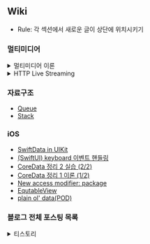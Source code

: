 ## Wiki
- Rule: 각 섹션에서 새로운 글이 상단에 위치시키기

### 멀티미디어
<details>
<summary>멀티미디어 이론</summary>
 
 - [Fundamental Concepts of Video](https://github.com/lgvv/wiki/issues/15)
 - [Intro. To Multimedia Engineering Color Models](https://github.com/lgvv/wiki/issues/3)
 - [Intro. To Multimedia Engineering Image Representation](https://github.com/lgvv/wiki/issues/2)
 - [Intro. To Multimedia Engineering Introduction](https://github.com/lgvv/wiki/issues/1)
</details>

<details>
<summary>HTTP Live Streaming</summary> 
 
 - [Creating a Multivariant Playlist](https://github.com/lgvv/wiki/issues/9)
 - [HTTP Live Streaming Overview](https://github.com/lgvv/wiki/issues/4)
 - [Live Playlist (sliding window) construction](https://github.com/lgvv/wiki/issues/11)
 - [Event playlist construction](https://github.com/lgvv/wiki/issues/12)
 - [Video on Demand playlist construction](https://github.com/lgvv/wiki/issues/10)
 - [Incorporating Ads into a Playlist](https://github.com/lgvv/wiki/issues/13)
 - [Adding alternate media to a playlist](https://github.com/lgvv/wiki/issues/14)
</details>

### 자료구조
 - [Queue](https://github.com/lgvv/wiki/issues/7)
 - [Stack](https://github.com/lgvv/wiki/issues/6)
 
### iOS
 - [SwiftData in UIKit](https://github.com/lgvv/wiki/issues/24)
 - [(SwiftUI) keyboard 이벤트 핸들링](https://github.com/lgvv/wiki/issues/22)
 - [CoreData 정리 2 실습 (2/2)](https://github.com/lgvv/wiki/issues/23)
 - [CoreData 정리 1 이론 (1/2)](https://github.com/lgvv/wiki/issues/21)
 - [New access modifier: package](https://github.com/lgvv/wiki/issues/18)
 - [EqutableView](https://github.com/lgvv/wiki/issues/20)
 - [plain ol' data(POD)](https://github.com/lgvv/wiki/issues/19)
 
### 블로그 전체 포스팅 목록
<details>
<summary>티스토리</summary>

 - [We do not provide support for this pre-release version.](https://rldd.tistory.com/653)
 - [SwiftUI로 Placeholder가 존재하는 TextField 설계 팁 (UIKit호환)](https://rldd.tistory.com/652)
 - [Dependecy Container 만들기](https://rldd.tistory.com/651)
 - [SwiftUI 하위뷰에서 상위뷰로 DelegatePattern을 활용해 이벤트 전달하기](https://rldd.tistory.com/650)
 - [모듈화 리팩토링 과정에서 고민했던 것들](https://rldd.tistory.com/648)
 - [Coordinator 모듈을 통해 UI 모듈간 순환참조 해결하기](https://rldd.tistory.com/647)
 - [SwiftUI 화면 dismiss 상황에서 흰 화면 나타나는 문제](https://rldd.tistory.com/646)
 - [Swift Concurrency를 적용하면서 발생한 동시성 문제](https://rldd.tistory.com/645)
 - [UseCase와 Repository 테스트 목적 정리](https://rldd.tistory.com/644)
 - [지하철 검색 기능에 캐싱 로직 도입하기](https://rldd.tistory.com/643)
 - [UICollectionView Sticky Header](https://rldd.tistory.com/641)
 - [[Tuist] Mise Install](https://rldd.tistory.com/640)
 - [Library vs Framework 정리](https://rldd.tistory.com/639)
 - [Swift @TaskLocal](https://rldd.tistory.com/638)
 - [Swift KeyPath 정리](https://rldd.tistory.com/637)
 - [SwiftUI .swipeActions not working](https://rldd.tistory.com/636)
 - [iOS Translation Framework](https://rldd.tistory.com/634)
 - [swift @_spi (System Programming Interfaces)](https://rldd.tistory.com/633)
 - [CloudKit 정리 코드 예제 #3](https://rldd.tistory.com/631)
 - [Swift withTaskCancellationHandler](https://rldd.tistory.com/630)
 - [Swift AsyncStream, AsyncThrowingStream 정리](https://rldd.tistory.com/629)
 - [UITableView isSelected, isHighlighted 정리](https://rldd.tistory.com/628)
 - [UICollectionView isSelected 정리](https://rldd.tistory.com/627)
 - [Swift nonmuating, mutating](https://rldd.tistory.com/626)
 - [SwiftUI DynamicProperty](https://rldd.tistory.com/625)
 - [iOS TipKit 사용 예제 정리](https://rldd.tistory.com/623)
 - [SwiftUI @FoucsState @FocusedValue @FocusedObject](https://rldd.tistory.com/622)
 - [Swift Entry macro (@Entry)](https://rldd.tistory.com/620)
 - [CloudKit(iCloud) 정리 이론 #2](https://rldd.tistory.com/619)
 - [[UIKit] appearance callbacks (화면 전환시 LifeCycle)](https://rldd.tistory.com/617)
 - [[WWDC24] UI 애니메이션 및 전환 효과 향상하기](https://rldd.tistory.com/616)
 - [[WWDC24] Genmoji로 앱에서 더욱 풍부한 표현 선보이기](https://rldd.tistory.com/615)
 - [[WWDC24] SwiftUI 컨테이너 쉽게 이해하기](https://rldd.tistory.com/614)
 - [[WWDC23] Accessibility & Inclusion](https://rldd.tistory.com/613)
 - [[WWDC24] Swift의 성능 살펴보기](https://rldd.tistory.com/612)
 - [[WWDC24] AVFoundation의 미디어 성능 지표 살펴보기](https://rldd.tistory.com/611)
 - [[UIKit] reloadSections에서 애니메이션 없애는 방법](https://rldd.tistory.com/610)
 - [[Swift] JSON 형태로 바꾸는 방법](https://rldd.tistory.com/609)
 - [[Xcode 16 Beta] Could not download and install iOS 18.0 Simulator runtime with Xcode 16.0 beta](https://rldd.tistory.com/608)
 - [CloudKit(iCloud) 정리 환경세팅 #1](https://rldd.tistory.com/607)
 - [[iOS] infinite carousel DiffableDataSource + CompositionalLayout](https://rldd.tistory.com/603)
 - [[Swift] New access modifier: package](https://rldd.tistory.com/602)
 - [[Natural Language] 텍스트 간 유사점 찾기](https://rldd.tistory.com/600)
 - [[Natural Language] Overview](https://rldd.tistory.com/599)
 - [[SwiftUI] NavigationLink 화살표 없애기](https://rldd.tistory.com/597)
 - [[SwiftUI] keyboard 이벤트 핸들링](https://rldd.tistory.com/596)
 - [[IT 동아리 Nexters] 24기 프로젝트 회고](https://rldd.tistory.com/594)
 - [[iOS] Memory Debug Graph 분석해 프로젝트 구조 개선](https://rldd.tistory.com/593)
 - [[iOS] 학과 검색 알고리즘 개선 (초성검색)](https://rldd.tistory.com/592)
 - [[iOS] SwiftData in UIKit](https://rldd.tistory.com/588)
 - [[iOS] CoreData 정리 2 실습 (2/2)](https://rldd.tistory.com/587)
 - [[iOS] CoreData 정리 이론 (1/2)](https://rldd.tistory.com/586)
 - [[TCA] HigherOrderReducers #2 (ReusableFavoriting)](https://rldd.tistory.com/585)
 - [[TCA] HigherOrderReducers #1 (Recursion)](https://rldd.tistory.com/584)
 - [[TCA] Navigation (화면전환 총 정리)](https://rldd.tistory.com/583)
 - [[TCA] Effect #6 (WebSocket)](https://rldd.tistory.com/582)
 - [[iOS] Spotlight (SearchAPI)](https://rldd.tistory.com/581)
 - [[TCA] Effect #5 (Timers)](https://rldd.tistory.com/580)
 - [[TCA] Effect #4 (Refreshable)](https://rldd.tistory.com/579)
 - [[TCA] Effect #3 (LongLiving)](https://rldd.tistory.com/578)
 - [[TCA] Effect #2 (Cancellation)](https://rldd.tistory.com/577)
 - [[TCA] Effect #1 (Basics)](https://rldd.tistory.com/576)
 - [[TCA] SharedState](https://rldd.tistory.com/574)
 - [[TCA] OptionalState (IfLetCase)](https://rldd.tistory.com/573)
 - [[TCA] FocusState](https://rldd.tistory.com/572)
 - [[TCA] Binding](https://rldd.tistory.com/571)
 - [[TCA] Tutorial #5 (Multiple presentation destinations)](https://rldd.tistory.com/568)
 - [[ARKit] #7 frameSemantics](https://rldd.tistory.com/562)
 - [[ARKit] #6 ARKit in iOS](https://rldd.tistory.com/561)
 - [[SceneKit] #5 SCNSceneRendererDelegate](https://rldd.tistory.com/560)
 - [[SceneKit] #4 SCNAction](https://rldd.tistory.com/558)
 - [[SceneKit] #3 Animating SceneKit Content](https://rldd.tistory.com/557)
 - [[SceneKit] #2 Geometry 다뤄보기](https://rldd.tistory.com/556)
 - [[ARKit] #1 ARKit 시작하기](https://rldd.tistory.com/555)
 - [[Node.js] 몽고디비](https://rldd.tistory.com/554)
 - [[SwiftUI] EqutableView (feat. POD)](https://rldd.tistory.com/553)
 - [[Swift] plain ol' data(POD)](https://rldd.tistory.com/552)
 - [[iOS] NavigationSplitView](https://rldd.tistory.com/551)
 - [[Node.js] #7 MySQL](https://rldd.tistory.com/550)
 - [[Node.js] #6 익스프레스 웹 서버 만들기](https://rldd.tistory.com/549)
 - [[Node.js] #5 패키지 매니저](https://rldd.tistory.com/548)
 - [[Node.js] #4 http 모듈로 서버 만들기](https://rldd.tistory.com/547)
 - [[Node.js] #3 노드 기능 알아보기](https://rldd.tistory.com/546)
 - [[Node.js] #2 알아둬야 할 자바스크립트](https://rldd.tistory.com/545)
 - [[Node.js] #1 핵심개념 이해하기](https://rldd.tistory.com/544)
 - [[UIKit] UILabel Inset](https://rldd.tistory.com/543)
 - [[Kuring] 1.4.0 release 개발일지](https://rldd.tistory.com/542)
 - [[WWDC23] Meet MapKit for SwiftUI](https://rldd.tistory.com/541)
 - [[XCode 15.0 beta] Preview Macro Bug](https://rldd.tistory.com/539)
 - [[Xcode] 13.3에서 빌드속도 개선](https://rldd.tistory.com/532)
 - [[XCode] Instruments - Network](https://rldd.tistory.com/531)
 - [[Swift] 커링(Currying)](https://rldd.tistory.com/524)
 - [[iOS] Debug Scheme 분리하기](https://rldd.tistory.com/522)
 - [[TCA] 공부기록 #1 (ReducerProtocol)](https://rldd.tistory.com/519)
 - [[XCTest] Test Double (Swift)](https://rldd.tistory.com/516)
 - [[iOS] UIImage.Orientation](https://rldd.tistory.com/514)
 - [[BlackCat] FilterView 개발일지 (CI - Github Action)](https://rldd.tistory.com/508)
 - [[BlackCat] BusinessProfileViewController 개발일지](https://rldd.tistory.com/507)
 - [such module 'RxCocoaRuntime'](https://rldd.tistory.com/506)
 - [Swift HTML 코드 로드하기](https://rldd.tistory.com/503)
 - [ReactorKit + RxDataSources #2(RxTableViewSectionedAnimatedDataSource)](https://rldd.tistory.com/502)
 - [ReactorKit + RxDataSources #1(SectionModelType)](https://rldd.tistory.com/501)
 - [[ReactorKit] ReactorKit 공부하기 #7 View (programming)](https://rldd.tistory.com/500)
 - [[Moya] Unable to parse empty data 대응하기](https://rldd.tistory.com/499)
 - [Clean Architecture Swift #2](https://rldd.tistory.com/498)
 - [Clean Architecture Swift #1](https://rldd.tistory.com/497)
 - [[ReactorKit] ReactorKit 공부하기 #6 transform](https://rldd.tistory.com/495)
 - [[iOS] UICollectionView CompositionalLayout](https://rldd.tistory.com/494)
 - [[iOS] DiffableDataSource n-Section n-Item (섹션마다 다른 셀)](https://rldd.tistory.com/493)
 - [[Vapor] Vapor + heroku](https://rldd.tistory.com/492)
 - [[ReactorKit] ReactorKit 공부하기 #5 RxTodo 따라잡기 (3)](https://rldd.tistory.com/491)
 - [[ReactorKit] ReactorKit 공부하기 #4 RxTodo 따라잡기 (2)](https://rldd.tistory.com/490)
 - [[ReactorKit] ReactorKit 공부하기 #3 RxTodo 따라잡기 (1)](https://rldd.tistory.com/489)
 - [[Realm] 내가 보려고 기록하는 더 단단한 Realm 구조로](https://rldd.tistory.com/488)
 - [[Realm] Realm migration (Swift)](https://rldd.tistory.com/487)
 - [[Realm] The document “default.realm” could not be opened.](https://rldd.tistory.com/486)
 - [[Realm] Realm CRUD more modern and swifty](https://rldd.tistory.com/485)
 - [[iOS] UICollectionView에 대해서 알아보기 7편 (UICollectionViewDiffableDataSource)](https://rldd.tistory.com/484)
 - [[iOS] UICollectionView에 대해서 알아보기 6편 (Realm, async, await, Delegate)](https://rldd.tistory.com/483)
 - [[iOS] 내가 보려고 기록하는 Realm 구조 설계하기 및 @escaping](https://rldd.tistory.com/482)
 - [[iOS]  FlexLayout을 Cell에서 사용할 때 주의할 점 (feat. 🙇🏻‍♂️)](https://rldd.tistory.com/481)
 - [[iOS] Swift random String 생성](https://rldd.tistory.com/480)
 - [[iOS] UICollectionView에 대해서 알아보기 5편 (북마크 구현 및 모델 관리)](https://rldd.tistory.com/479)
 - [[iOS] UICollectionView에 대해서 알아보기 4편 (Rx + FlexLayout + PinLayout)](https://rldd.tistory.com/478)
 - [[iOS] FlexLayout 'YGEnums.h' file not found Error](https://rldd.tistory.com/477)
 - [[iOS] SwiftUI SceneDelegate, AppDelegate 변경](https://rldd.tistory.com/476)
 - [[iOS] 내가 만든 SPM에서 No Such Module..](https://rldd.tistory.com/475)
 - [[iOS] SPM 프로젝트 이름 변경시 오류](https://rldd.tistory.com/474)
 - [[iOS] UICollectionView에 대해서 알아보기 3편 (동적 Cell)](https://rldd.tistory.com/473)
 - [[iOS] 시뮬레이터에서 Remote Notification (푸시알림)](https://rldd.tistory.com/472)
 - [[iOS] UICollectionView에 대해서 알아보기 2편](https://rldd.tistory.com/471)
 - [[iOS] UICollectionView에 대해서 알아보기 1편](https://rldd.tistory.com/470)
 - [[iOS] rootViewController 교체하기](https://rldd.tistory.com/469)
 - [[git] xcode .gitignore](https://rldd.tistory.com/468)
 - [[iOS] present 이후 pushViewController](https://rldd.tistory.com/467)
 - [[ReactorKit] ReactorKit 공부하기 #2](https://rldd.tistory.com/462)
 - [[ReactorKit] ReactorKit 공부하기 #1](https://rldd.tistory.com/461)
 - [[git] 소스트리 전역 gitignore 해결하기](https://rldd.tistory.com/460)
 - [[XCode] Instruments](https://rldd.tistory.com/459)
 - [[python] scikit-learn](https://rldd.tistory.com/458)
 - [[Swift] Coodinator Pattern](https://rldd.tistory.com/457)
 - [[Swift] Command Pattern](https://rldd.tistory.com/455)
 - [[XCTest] XCTest에 대해서 알아보기 1편](https://rldd.tistory.com/454)
 - [[Swift] Composite Pattern](https://rldd.tistory.com/453)
 - [[Swift] Mediator Pattern](https://rldd.tistory.com/452)
 - [[Combine] Networking(feat. RestAPI)](https://rldd.tistory.com/451)
 - [[git] Git-flow 전략과 프로젝트 예시(feat. Kuring)](https://rldd.tistory.com/450)
 - [[Swift] FlyWeight Pattern](https://rldd.tistory.com/449)
 - [[Swift] Facade Pattern](https://rldd.tistory.com/448)
 - [[Swift] Multicast Delegate Pattern](https://rldd.tistory.com/447)
 - [[Combine] Let's study Combine! (feat. SwiftUI)](https://rldd.tistory.com/445)
 - [[SwiftUI] @StateObject](https://rldd.tistory.com/444)
 - [[SwiftUI] State and Data Flow](https://rldd.tistory.com/443)
 - [[iOS] 화면 스크린샷 및 녹화 감지 (feat. SwiftUI)](https://rldd.tistory.com/442)
 - [[SwiftUI] ViewModifier](https://rldd.tistory.com/441)
 - [[SwiftUI] UIActivityViewController를 SwiftUI로](https://rldd.tistory.com/439)
 - [[SwiftUI] List accessory (feat. disclosure indicator)](https://rldd.tistory.com/438)
 - [[SwiftUI] List Row 선택하기(TableView didSelectRow)](https://rldd.tistory.com/437)
 - [[Swift] State Pattern](https://rldd.tistory.com/436)
 - [[Swift] Prototype Pattern](https://rldd.tistory.com/435)
 - [[SwiftUI] LazyVGrid](https://rldd.tistory.com/434)
 - [[SwiftUI] menu (feat. Picker)](https://rldd.tistory.com/433)
 - [[Swift] BOJ 1516 게임 개발](https://rldd.tistory.com/432)
 - [[Swift] BOJ 1766 문제집](https://rldd.tistory.com/431)
 - [[Swift] BOJ 2252 줄 세우기](https://rldd.tistory.com/430)
 - [[SwiftUI] Picker, segmentedStyle (feat. enum CaseIterable)](https://rldd.tistory.com/428)
 - [[SwiftUI] Toast, popup](https://rldd.tistory.com/427)
 - [[SwiftUI] TextField, SecureField](https://rldd.tistory.com/426)
 - [[SwiftUI] ButtonStyle](https://rldd.tistory.com/425)
 - [[SwiftUI] QRcodeReader](https://rldd.tistory.com/424)
 - [[SwiftUI 3.0] State/ Binding / EnvironmentObject](https://rldd.tistory.com/423)
 - [[SwiftUI] TabView + CustomTabView](https://rldd.tistory.com/422)
 - [[SwiftUI] GeometryReader](https://rldd.tistory.com/421)
 - [[SwiftUI] NavigationView](https://rldd.tistory.com/420)
 - [[SwiftUI] List (tableView in UIKit)](https://rldd.tistory.com/419)
 - [[SwiftUI] Alert](https://rldd.tistory.com/418)
 - [[SwiftUI] VStack, HStack, ZStack](https://rldd.tistory.com/417)
 - [[SwiftUI] How to set Image in SwiftUI](https://rldd.tistory.com/416)
 - [[Swift] BOJ 23034 조별과제 멈춰! (실패: 시간초과)](https://rldd.tistory.com/411)
 - [[Swift] BOJ 4386 별자리 만들기✨](https://rldd.tistory.com/410)
 - [[Swift] BOJ 1197 네트워크 연결 (🎉 400번째 포스팅이다 ㅎㅎ)](https://rldd.tistory.com/409)
 - [[Swift] BOJ 1647 도시 분할 계획](https://rldd.tistory.com/408)
 - [[Swift] BOJ 1197 최소 스패닝 트리](https://rldd.tistory.com/407)
 - [[Swift] 크루스칼 알고리즘과 위상정렬](https://rldd.tistory.com/406)
 - [[Swift] Iterator Pattern](https://rldd.tistory.com/405)
 - [[Swift] Adapter Pattern](https://rldd.tistory.com/404)
 - [[Swift] BOJ 2143 두 배열의 합](https://rldd.tistory.com/403)
 - [[Swift] BOJ 2352 반도체 설계](https://rldd.tistory.com/402)
 - [[Swift] BOJ 2805 나무 자르기](https://rldd.tistory.com/401)
 - [[Swift] BOJ 1920 수 찾기](https://rldd.tistory.com/400)
 - [[Swift] BOJ 7453 합이 0인 네 정수](https://rldd.tistory.com/399)
 - [[Swift] BOJ 12738 가장 긴 증가하는 부분 수열 3](https://rldd.tistory.com/398)
 - [[Swift] BOJ 1300 K번째 수](https://rldd.tistory.com/397)
 - [[Swift] BOJ 1238 파티](https://rldd.tistory.com/396)
 - [[Swift] BOJ 1916 최소비용 구하기](https://rldd.tistory.com/395)
 - [[Swift] Factory Pattern](https://rldd.tistory.com/394)
 - [[iOS] Thread 1: "Attempt to insert non-property list object () for key ~](https://rldd.tistory.com/393)
 - [[iOS] tableViewCell Swipe Action 구현하기](https://rldd.tistory.com/392)
 - [[iOS] UIButton SystemImage 크기 조절](https://rldd.tistory.com/391)
 - [[iOS] UITableView BackgroundView didTapped ✨](https://rldd.tistory.com/390)
 - [[iOS] Swift Calendar 첫 날과 마지막 날 찾기](https://rldd.tistory.com/389)
 - [[iOS] collectionViewCell 사이에 공백없애기](https://rldd.tistory.com/388)
 - [[iOS15] Device width, height in safeAreaLayoutGuide](https://rldd.tistory.com/387)
 - [[iOS] Indicator customizing (feat. Lottie)](https://rldd.tistory.com/386)
 - [[Swift] 프로그래머스 LV2. [1차] 뉴스 클러스터링](https://rldd.tistory.com/385)
 - [[Swift] MVVM Pattern](https://rldd.tistory.com/384)
 - [[Swift] Builder Pattern](https://rldd.tistory.com/383)
 - [[Swift] Observer Pattern](https://rldd.tistory.com/382)
 - [[Swift] 프로그래머스 LV2. 수식 최대화](https://rldd.tistory.com/380)
 - [[Swift] 프로그래머스 LV2. [3차] 파일명 정렬](https://rldd.tistory.com/379)
 - [[Swift] 프로그래머스 LV2. 방문 길이](https://rldd.tistory.com/378)
 - [[Swift] 프로그래머스 LV2. 주차 요금 계산](https://rldd.tistory.com/377)
 - [[Swift] Memento Pattern](https://rldd.tistory.com/376)
 - [[Swift] 프로그래머스 LV2. 쿼드 압축 후 개수 세기](https://rldd.tistory.com/374)
 - [[Swift] BOJ 1753 최단경로](https://rldd.tistory.com/373)
 - [[Swift] Strategy Pattern](https://rldd.tistory.com/371)
 - [[Swift] Delegation Pattern](https://rldd.tistory.com/370)
 - [[Swift] 플로이드 워셜 알고리즘](https://rldd.tistory.com/369)
 - [[Swift] Dijkstra 알고리즘](https://rldd.tistory.com/368)
 - [[Swift] MVC Pattern](https://rldd.tistory.com/366)
 - [[Swift] Class Diagram + 스터디](https://rldd.tistory.com/365)
 - [[Swift] 프로그래머스 LV2. 전력망을 둘로 나누기](https://rldd.tistory.com/364)
 - [[Swift] BOJ 11724 연결 요소의 개수](https://rldd.tistory.com/363)
 - [[Swift] BOJ 1697 숨바꼭질 (2차원 배열보다 1차원 튜플 배열)](https://rldd.tistory.com/362)
 - [[Swift] BOJ 7576 토마토](https://rldd.tistory.com/361)
 - [[Swift] BOJ 2667 단지번호붙이기](https://rldd.tistory.com/360)
 - [[Swift] BOJ 1012 유기농 배추](https://rldd.tistory.com/359)
 - [[Swift] BOJ 2606 바이러스](https://rldd.tistory.com/358)
 - [[Swift] BOJ 2178 미로 탐색](https://rldd.tistory.com/357)
 - [[Swift] BOJ 10844 쉬운 계단 수](https://rldd.tistory.com/355)
 - [[Swift] BOJ 2158 포도주 시식](https://rldd.tistory.com/354)
 - [[Swift] BOJ 1912 연속합](https://rldd.tistory.com/353)
 - [[Swift] BOJ 1932 정수 삼각형](https://rldd.tistory.com/352)
 - [[Swift] BOJ 11053 가장 긴 증가하는 부분 수열](https://rldd.tistory.com/351)
 - [[Swift] BOJ 2579 계단 오르기](https://rldd.tistory.com/350)
 - [[Swift] BOJ 11726 2 x n 타일링](https://rldd.tistory.com/349)
 - [[Swift] BOJ 9095 1,2,3더하기](https://rldd.tistory.com/348)
 - [[Swift] 프로그래머스 LV2. 땅따먹기](https://rldd.tistory.com/347)
 - [[Swift] 프로그래머스 LV2. JadenCase 문자열 만들기](https://rldd.tistory.com/346)
 - [[Swift] 프로그래머스 LV2. 모음사전](https://rldd.tistory.com/345)
 - [[Swift] 프로그래머스 LV2. 튜플](https://rldd.tistory.com/344)
 - [[Swift] 프로그래머스 LV. 2 N개의 최소공배수](https://rldd.tistory.com/343)
 - [[이것이 코딩 테스트다] chapter 5. DFS/BFS](https://rldd.tistory.com/342)
 - [[Swift] 프로그래머스 LV2. 삼각 달팽이](https://rldd.tistory.com/341)
 - [[이것이 코딩 테스트다] chapter 8. DP](https://rldd.tistory.com/340)
 - [[Swift] 프로그래머스 LV2. 가장 큰 수](https://rldd.tistory.com/339)
 - [[Swift] 프로그래머스 LV2. 피로도](https://rldd.tistory.com/338)
 - [[Swift] 프로그래머스 LV2. 소수 찾기](https://rldd.tistory.com/337)
 - [iOSInterviewquestions - iOS](https://rldd.tistory.com/336)
 - [iOSInterviewquestions - ARC](https://rldd.tistory.com/335)
 - [iOSInterviewquestions - Rx](https://rldd.tistory.com/334)
 - [iOSInterviewquestions - Swift](https://rldd.tistory.com/333)
 - [iOSInterviewquestions - Autolayout](https://rldd.tistory.com/332)
 - [[Swift] BOJ 10610번 30](https://rldd.tistory.com/331)
 - [[Swift] BOJ 1931회의실 배정](https://rldd.tistory.com/330)
 - [[Swift] BOJ 2839 설탕 배달](https://rldd.tistory.com/329)
 - [[iOS] Haptic Feedback에 대해서 알아보자🐣](https://rldd.tistory.com/328)
 - [[Swift] 프로그래머스 LV1. 소수 찾기](https://rldd.tistory.com/327)
 - [[Swift] 프로그래머스 LV1. [1차] 다트 게임](https://rldd.tistory.com/326)
 - [[Swift] 10진수를 2진수로 바꾸는 방법](https://rldd.tistory.com/325)
 - [[Swift] 프로그래머스 LV1. [1차] 비밀지도](https://rldd.tistory.com/324)
 - [[Swift] 프로그래머스 LV1. 최소직사각형](https://rldd.tistory.com/323)
 - [[Swift] 프로그래머스 LV1 실패율(시간 초과 해결)](https://rldd.tistory.com/322)
 - [[iOS] RxAction](https://rldd.tistory.com/320)
 - [[iOS] 프로그래머스 FLO 과제 🎧](https://rldd.tistory.com/318)
 - [[iOS] inAppReview(StoreKit)✨](https://rldd.tistory.com/317)
 - [[iOS/Swift] init과 super.init에 대해서 알아보자. 🤔](https://rldd.tistory.com/315)
 - [[iOS] UserDefault Property Wrapper](https://rldd.tistory.com/312)
 - [[iOS] 뱅크샐러드 오픈소스 페이지 따라 만들어보기 📠](https://rldd.tistory.com/311)
 - [part4 (ch1).MyAssets 코드리뷰(feat. SwiftUI)](https://rldd.tistory.com/310)
 - [[SwiftUI] Info.plist가 없을 때🤔](https://rldd.tistory.com/309)
 - [[git] git stash](https://rldd.tistory.com/308)
 - [[XCTest] Stubber에 대해서 알아보자 💉](https://rldd.tistory.com/306)
 - [part5 (ch1). FindCVS UnitTest 코드리뷰 (feat. Stubber)](https://rldd.tistory.com/305)
 - [[XCTest] RxTest 와 RxBlocking에 대해서 알아보자](https://rldd.tistory.com/304)
 - [[XCTest] Quick 과 Nimble에 대해서 알아보자.](https://rldd.tistory.com/303)
 - [part5 (ch1). FindCVS 코드리뷰](https://rldd.tistory.com/302)
 - [[RxSwift] Signal, emit](https://rldd.tistory.com/301)
 - [[iOS] Lottie에 대해서 알아보기](https://rldd.tistory.com/300)
 - [[iOS] Swift 전처리문 #if DEBUG 사용하기](https://rldd.tistory.com/299)
 - [[iOS] UTC to localTime 🗺](https://rldd.tistory.com/298)
 - [[에러] Showing All Messages Undefined symbol: __swift_FORCE_LOAD_$_XCTestSwiftSupport](https://rldd.tistory.com/297)
 - [[iOS] 🗺 KakaoMap API 환경설정](https://rldd.tistory.com/296)
 - [part5 (ch6).KeywordNews XCTest 코드리뷰](https://rldd.tistory.com/295)
 - [[iOS] TTGTagCollectionView에 대해서 알아보자.](https://rldd.tistory.com/294)
 - [part5 (ch6).KeywordNews 코드리뷰](https://rldd.tistory.com/293)
 - [part5 (ch6). 🪛 CI/CD란? (feat. bitrise)](https://rldd.tistory.com/292)
 - [[XCTest] 🧑🏻‍💻 Xcode 기존 프로젝트에 XCTest 작성 파일 추가하기!](https://rldd.tistory.com/291)
 - [[iOS] UIPasteboard 클립보드 복사하기](https://rldd.tistory.com/290)
 - [part5 (ch6). MovieReview XCTest 코드리뷰](https://rldd.tistory.com/287)
 - [part5 (ch6). BDD의 개념에 대해서 알아보기](https://rldd.tistory.com/286)
 - [part5 (ch6) UI Test](https://rldd.tistory.com/285)
 - [[Swift5] extension Protocol (feat. optional func, objc)](https://rldd.tistory.com/284)
 - [part5 (ch6). MovieReview 코드리뷰](https://rldd.tistory.com/283)
 - [[git] 폴더에서 특정 파일 Commit & push](https://rldd.tistory.com/282)
 - [RxSwift Community - Action 🐣](https://rldd.tistory.com/281)
 - [RxSwift ch 18. Table & Collection views](https://rldd.tistory.com/280)
 - [part5. (ch6) SwiftLint 알아보기](https://rldd.tistory.com/279)
 - [[iOS] RxDelegateProxy + WebSocket (Starscream)](https://rldd.tistory.com/278)
 - [[Swift] kakaoMap API URL Scheme 간단 사용법.📍](https://rldd.tistory.com/277)
 - [[iOS] TmapAPI Swift 사용법 정리 🚙](https://rldd.tistory.com/276)
 - [[Swift] extension Reactive](https://rldd.tistory.com/275)
 - [[iOS] RxDelegateProxy 2편 (feat. websocket + objc가 아닌 경우)](https://rldd.tistory.com/274)
 - [[iOS] RxDelegateProxy 1편 (feat. example)](https://rldd.tistory.com/273)
 - [[iOS] starscream 사용법 총정리!](https://rldd.tistory.com/272)
 - [[iOS] RxStarscream 사용법 총정리!](https://rldd.tistory.com/271)
 - [part5. (ch5) BookReview XCTest 코드리뷰](https://rldd.tistory.com/270)
 - [part5. (ch5) BookReview 코드리뷰](https://rldd.tistory.com/269)
 - [part5. (ch5) XCTest](https://rldd.tistory.com/268)
 - [part5. (ch5) forEach를 이용하여 addSubView](https://rldd.tistory.com/267)
 - [part 5. (ch5) MVP 패턴의 기본모습](https://rldd.tistory.com/266)
 - [[iOS] Xcode Storyboard(스토리보드) 없이 코드로 대체하는 방법](https://rldd.tistory.com/265)
 - [[iOS] KakaoMessage 사용법(기본) ✉️](https://rldd.tistory.com/263)
 - [[iOS] RxGesture에 정리 기본](https://rldd.tistory.com/262)
 - [[iOS] Button 90도 회전시키기](https://rldd.tistory.com/261)
 - [[iOS] StackView Button 추가하기](https://rldd.tistory.com/260)
 - [[iOS] SearchBar (+ RxSwift)를 활용한 커스터마이징](https://rldd.tistory.com/259)
 - [[iOS] FCM(Firebase Cloud Message) 정리 기본](https://rldd.tistory.com/258)
 - [[iOS] UILabel 2줄로 표현하기](https://rldd.tistory.com/257)
 - [[iOS] TextView keyboard resignFirstResponder](https://rldd.tistory.com/256)
 - [[iOS] Error Domain = NSURLErrorDomain Code = -1200](https://rldd.tistory.com/255)
 - [[iOS] 코드로 화면전환 하는법😏](https://rldd.tistory.com/254)
 - [[iOS] SkeletonView 사용에서의 유의점⚠️](https://rldd.tistory.com/253)
 - [[iOS] SkeletonView에 대해서 알아보자. ☠️](https://rldd.tistory.com/252)
 - [[git] 원격 저장소에서 내용 변경 후 local 저장소로 pull](https://rldd.tistory.com/251)
 - [[프로그래머스] SQL 고득점 Kit (MySQL)](https://rldd.tistory.com/250)
 - [[프로그래머스] 입국심사 43238 swift](https://rldd.tistory.com/249)
 - [Swift remove element from array by value](https://rldd.tistory.com/248)
 - [[프로그래머스] 힙(Heap) 42627 Swift](https://rldd.tistory.com/246)
 - [[Swift5] 딕셔너리 contains 활용법](https://rldd.tistory.com/245)
 - [Swift 2차원 배열 정렬하기 문법 tip!](https://rldd.tistory.com/244)
 - [[프로그래머스] 다리를 지나는 트럭 42583 swift](https://rldd.tistory.com/243)
 - [[프로그래머스] 42586 기능개발 Swift](https://rldd.tistory.com/242)
 - [[프로그래머스] 행렬의 곱셈 12949 Swift](https://rldd.tistory.com/241)
 - [[프로그래머스] 60057 문자열 압축 Swift](https://rldd.tistory.com/240)
 - [[README.md] Mediku 🏥](https://rldd.tistory.com/239)
 - [[README.md] BobBob 🍚](https://rldd.tistory.com/238)
 - [[README.md] HappyHouse 🧸](https://rldd.tistory.com/237)
 - [[iOS] 앱 이름 변경하기](https://rldd.tistory.com/234)
 - [[README.md] Covid19AlarmApp 🦠](https://rldd.tistory.com/233)
 - [[iOS15] Device의 네트워크 연결여부 확인 📡](https://rldd.tistory.com/232)
 - [[iOS15] 위치 권한 확인하는 함수 📍](https://rldd.tistory.com/231)
 - [[iOS15] Alert을 통해 설정창으로 들어가기 ⚙️](https://rldd.tistory.com/230)
 - [[프로그래머스] Swift 위장 - 42578](https://rldd.tistory.com/228)
 - [[프로그래머스] Swift 숫자 문자열과 영단어 (81301)](https://rldd.tistory.com/226)
 - [Swift Data Structure and Algorithms](https://rldd.tistory.com/223)
 - [[iOS] WKWebView에 잘 정리된 블로그 기록](https://rldd.tistory.com/221)
 - [[iOS] viewDidLoad() vs. loadView() 의 차이](https://rldd.tistory.com/220)
 - [[iOS] WebView javaScript 함수 호출](https://rldd.tistory.com/219)
 - [네이버 지도 API ⚠️ 빌드 에러 해결](https://rldd.tistory.com/216)
 - [[REST API] 카카오 웹 검색 API - Swift](https://rldd.tistory.com/215)
 - [[REST API] Alarmofire error 해결!](https://rldd.tistory.com/214)
 - [[REST API] 🏃‍♀️ 연습시작.](https://rldd.tistory.com/213)
 - [[RxSwfit] 테이블 뷰 안에 버튼이 반응하지 않을 때](https://rldd.tistory.com/212)
 - [[Swift] String에서 마지막 글자 삭제하기](https://rldd.tistory.com/211)
 - [[RxSwift] TextView 🆚 TextField](https://rldd.tistory.com/210)
 - [[RxSwift] button isSelected scan으로 토글처럼 사용하기](https://rldd.tistory.com/209)
 - [[RxSwift] Reentrancy anomaly was detected. Error 대응](https://rldd.tistory.com/208)
 - [[RxSwift] Textfield maxLength](https://rldd.tistory.com/207)
 - [[iOS] Tableview Cell 사이의 간격주기](https://rldd.tistory.com/205)
 - [[iOS] TableView, CollectionView lastIndex 찾기](https://rldd.tistory.com/204)
 - [[iOS] StackView 사이에서 간격을 주는법](https://rldd.tistory.com/203)
 - [[iOS] SnapKit SafeArea 고려하기](https://rldd.tistory.com/202)
 - [[iOS] Custom font 추가하는 방법](https://rldd.tistory.com/201)
 - [iOS Snapkit 나만의 정리 모음](https://rldd.tistory.com/200)
 - [[flutter 2.0] 13~14강 | 날씨앱 만들기 01](https://rldd.tistory.com/199)
 - [[flutter2.0] 12강 | Future-async 심화](https://rldd.tistory.com/197)
 - [iOS Snapkit 10 | CollectionView 코드로 구성하는 법 03](https://rldd.tistory.com/196)
 - [iOS Snapkit 09 | CollectionView 코드로 구성하는 법 02](https://rldd.tistory.com/195)
 - [iOS Snapkit 08 | CollectionView 코드로 구성하는 법 01](https://rldd.tistory.com/194)
 - [iOS RxSwift 07 | RxDataSources (Simple) - 커스텀 셀](https://rldd.tistory.com/193)
 - [iOS RxSwift 06 | RxDataSources 기초](https://rldd.tistory.com/192)
 - [iOS SnapKit 05 | iOS tableView를 코드로 구성하는 법 03](https://rldd.tistory.com/191)
 - [iOS SnapKit 04 | iOS tableView를 코드로 구성하는 법 02](https://rldd.tistory.com/190)
 - [iOS SnapKit 03 | iOS tableView를 코드로 구성하는 법 01](https://rldd.tistory.com/189)
 - [iOS SnapKit 02 | Then 라이브러리](https://rldd.tistory.com/188)
 - [iOS SnapKit 01 | leading &  trailing](https://rldd.tistory.com/187)
 - [iOS SnapKit 공식문서로 공부하기](https://rldd.tistory.com/186)
 - [iOS SnapKit 시작하기](https://rldd.tistory.com/185)
 - [[flutter2.0] 8강 - 2 | APICall & JsonParsing](https://rldd.tistory.com/184)
 - [[flutter2.0] 8강 - 1 | Future, async, await 이해하기](https://rldd.tistory.com/183)
 - [[flutter2.0] 7강 | 로그인 페이지 코드 리팩토링(refactoring)](https://rldd.tistory.com/182)
 - [[flutter2.0] 3~5강 | 로그인과 주사위 앱 만들기](https://rldd.tistory.com/181)
 - [2021 두굿해커톤 후기(feat.우수상)🎊](https://rldd.tistory.com/180)
 - [[flutter2.0] 1강~2강 | Stateful widget](https://rldd.tistory.com/179)
 - [[flutter] 24강 | Collection과 Generic](https://rldd.tistory.com/177)
 - [[flutter] 23강 | Navigator 와 pushName 메소드 이해하기](https://rldd.tistory.com/176)
 - [[flutter] 22강 | Navigator 이해하기](https://rldd.tistory.com/175)
 - [[flutter] 21강 | Column, Row 위젯](https://rldd.tistory.com/174)
 - [[flutter] 20강 | 컨테이너 위젯 (container widget) 되짚어 보기.](https://rldd.tistory.com/173)
 - [[flutter] 19강 | 빌더 위젯 없이 스낵바 만들기 및 토스트 메시지](https://rldd.tistory.com/172)
 - [[flutter] 27강(패치강좌) | 플러터 2.0 버튼](https://rldd.tistory.com/171)
 - [Ch13. 🦕 Intermediate RxCocoa](https://rldd.tistory.com/170)
 - [Ch12. 🦕 Beginning RxCocoa](https://rldd.tistory.com/169)
 - [[flutter] 18(26)강 | 플러터 2.0 SnackBar 와 ScaffoldMessenger](https://rldd.tistory.com/168)
 - [[flutter] 17강 | BuildContext 이해하기](https://rldd.tistory.com/167)
 - [[flutter] 16강 | Drawer 메뉴 만들기 2](https://rldd.tistory.com/166)
 - [[flutter] 15강 | Drawer 메뉴 만들기 1](https://rldd.tistory.com/165)
 - [[flutter] 14강 | Appbar 메뉴 아이콘 추가하기](https://rldd.tistory.com/164)
 - [[flutter] 12강~13강 | Dart 핵심정리 : 클래스와 위젯의 정체](https://rldd.tistory.com/163)
 - [[flutter] 10강~11강 | 캐릭터 페이지 디자인 2,3: 실전코딩 완결](https://rldd.tistory.com/162)
 - [[flutter] 9강 | 캐릭터 페이지 디자인 1 : 위젯정리](https://rldd.tistory.com/161)
 - [[flutter] 6강~8강 | 프로젝트 폴더와 기본 코드 이해하기](https://rldd.tistory.com/160)
 - [[Swift] 프로그래머스 LV2. 큰 수 만들기](https://rldd.tistory.com/159)
 - [[flutter] 5강 | Widget](https://rldd.tistory.com/158)
 - [[flutter] 🕴플러터를 시작했다.](https://rldd.tistory.com/157)
 - [[프로그래머스] 조이스틱 Swift (Greedy)](https://rldd.tistory.com/156)
 - [[프로그래머스] 타겟넘버 Swift (DFS)](https://rldd.tistory.com/155)
 - [Swift5 코테 공부 사전설정](https://rldd.tistory.com/154)
 - [[iOS14] Swift5 alertDialog 함수로 만들어 사용하기](https://rldd.tistory.com/153)
 - [[iOS14] ♋️ SplashView를 활용해 Alert 발생하기](https://rldd.tistory.com/152)
 - [[iOS14] 백그라운드에서 특정 시간 로컬 알림보내기⏰](https://rldd.tistory.com/151)
 - [String HTMLTag 지우기 (정규표현식)](https://rldd.tistory.com/150)
 - [Swift5 네이버 검색 API 사용하기(뉴스)](https://rldd.tistory.com/149)
 - [Swift XML Parsing (OpenAPI)](https://rldd.tistory.com/148)
 - [ch19 🤖 CreateML 사용 및 코드리뷰](https://rldd.tistory.com/147)
 - [ch19  🤖 CoreML](https://rldd.tistory.com/145)
 - [🐉 RxSwift 4Hour - Step3(Rx)](https://rldd.tistory.com/143)
 - [🐉 RxSwift + MVVM (TableView) 코드1](https://rldd.tistory.com/142)
 - [🐉 RxSwift(Relay와 subject)](https://rldd.tistory.com/141)
 - [[week7] ⏰ Time Based Operators(cold? hot?)](https://rldd.tistory.com/139)
 - [[week6] Combining Observables](https://rldd.tistory.com/138)
 - [[week5] 🌟Transforming Observables](https://rldd.tistory.com/137)
 - [[week4] Filtering Observables](https://rldd.tistory.com/136)
 - [[week3] Subjects](https://rldd.tistory.com/135)
 - [🐉 RxSwift(Operators) Creating Observables](https://rldd.tistory.com/134)
 - [[week2] 👀 Observserbles](https://rldd.tistory.com/133)
 - [[week1] Hello RxSwift 🖐](https://rldd.tistory.com/132)
 - [RxSwift 4시간 만에 끝내기](https://rldd.tistory.com/131)
 - [📸 ch18 FullScreen 카메라 앱 코드리뷰](https://rldd.tistory.com/129)
 - [📸 ch 18 AVFoundation 카테고리 별로 탐구](https://rldd.tistory.com/128)
 - [ch 18 공짜 계정으로 앱 폰에 설치하기](https://rldd.tistory.com/127)
 - [🎬 ch17 Netflix 확장앱 코드리뷰(firebase, kingfisher) + ch15](https://rldd.tistory.com/126)
 - [ch17 SPM과 CocoaPod 충돌시 해결](https://rldd.tistory.com/125)
 - [ch17 나의 ScrollView Guide! 상하좌우!!](https://rldd.tistory.com/124)
 - [😼 ch15 검색을 이용해 서버에서 데이터를 받아와 파싱까지!](https://rldd.tistory.com/123)
 - [ch15 escaping과 non-escaping 클로저에 대해서 알아보자](https://rldd.tistory.com/122)
 - [🍜 ch15 인스턴스 메소드 vs 타입메소드](https://rldd.tistory.com/121)
 - [📡 ch14 URLSession (feat. Codable)](https://rldd.tistory.com/120)
 - [📡 ch14 Networking](https://rldd.tistory.com/119)
 - [ch13 Todo 리스트 코드리뷰](https://rldd.tistory.com/118)
 - [🤦‍♂️ git 원격 저장소에 올라간 commit 되돌리기](https://rldd.tistory.com/117)
 - [⌨️ ch13 키보드에 따른 레이아웃 조정하기](https://rldd.tistory.com/116)
 - [🤪 ch13 버튼 상태에 따라 바꿔주기](https://rldd.tistory.com/115)
 - [😂 ch13 swift Equatable?!](https://rldd.tistory.com/114)
 - [🦧 ch13 Static Cell (TableView)](https://rldd.tistory.com/113)
 - [ch12 애플뮤직st 음악앱 코드리뷰](https://rldd.tistory.com/112)
 - [⚠️ 레이아웃을 잘 주었는데 기기별로 적용되지 않을때](https://rldd.tistory.com/111)
 - [💈 ch11 현상금 랭킹앱 코드리뷰(Animation)💈](https://rldd.tistory.com/109)
 - [ch11 현상금 랭킹앱 코드리뷰(CollectionView)](https://rldd.tistory.com/108)
 - [💈 ch11 Animation - 개념편💈](https://rldd.tistory.com/107)
 - [ch10 현상금 랭킹앱 코드리뷰(MVVM)](https://rldd.tistory.com/106)
 - [ch10 MVVM 패턴](https://rldd.tistory.com/105)
 - [ch09 현상금 랭킹앱 코드리뷰](https://rldd.tistory.com/104)
 - [Do it 강화학습 입문 리뷰✍️](https://rldd.tistory.com/103)
 - [패스트 캠퍼스 iOS 강의](https://rldd.tistory.com/102)
 - [[iOS14] 공유하기 기능 share 구현](https://rldd.tistory.com/100)
 - [image_picker crashes when picking images on simulator running on Apple Silicon M1](https://rldd.tistory.com/98)
 - [[iOS14] 오토 리사이징 + 오토 레이아웃 정리](https://rldd.tistory.com/97)
 - [[iOS14] SearchBar 커스터마이징](https://rldd.tistory.com/96)
 - [[iOS14] 텍스트필드 밑줄만 남기기](https://rldd.tistory.com/95)
 - [[iOS14] datePicker + Alert](https://rldd.tistory.com/94)
 - [[iOS14] VC2 -> VC1 데이터 전달 (delegate)](https://rldd.tistory.com/93)
 - [[iOS14] segue 및 화면 전환방식에 대한 고찰 및 unwind](https://rldd.tistory.com/92)
 - [[iOS] TextField + Alert](https://rldd.tistory.com/91)
 - [[iOS] Mediku](https://rldd.tistory.com/90)
 - [[iOS] DatePicker + Alert 커스터마이징](https://rldd.tistory.com/89)
 - [[iOS14] 스크롤 뷰 구현](https://rldd.tistory.com/88)
 - [[swift] 파이어베이스 + 딕셔너리 읽기](https://rldd.tistory.com/87)
 - [[iOS14] 전화연결 기능](https://rldd.tistory.com/86)
 - [Bundle.main.path Return nil](https://rldd.tistory.com/85)
 - [[iOS] firebase CRUD 기초 및 유의사항](https://rldd.tistory.com/83)
 - [[iOS14] Touch ID 사용법](https://rldd.tistory.com/78)
 - [토큰 갱신과 OAuth 2.0 인증](https://rldd.tistory.com/77)
 - [[iOS14] 키 체인(key Chain)](https://rldd.tistory.com/76)
 - [[git] git loading remotes... 에러 해결](https://rldd.tistory.com/75)
 - [[iOS14] Unwind 세그웨이를 이용하여 화면 이동하기](https://rldd.tistory.com/74)
 - [xcworkspace에 xcodeproj 로드가 안될 때](https://rldd.tistory.com/73)
 - [Alamofire 라이브러리 ( + CocoaPods 개념) 설치 및 사용법](https://rldd.tistory.com/72)
 - [사용자의 디바이스 시간 불법 변경 막는 법](https://rldd.tistory.com/71)
 - [[iOS14] ATS와 관련하여](https://rldd.tistory.com/70)
 - [JSON 학습정리](https://rldd.tistory.com/69)
 - [서버연동(RESTful API,HTTP,HTTPS) 이론](https://rldd.tistory.com/68)
 - [첫 프로젝트 UI흐름도](https://rldd.tistory.com/67)
 - [[iOS14] SearchBar - 검색바 사용](https://rldd.tistory.com/66)
 - [CoreData 이미지 저장시](https://rldd.tistory.com/65)
 - [CoreData 코드 리뷰](https://rldd.tistory.com/64)
 - [이벤트 버블링과 리스폰더 체인](https://rldd.tistory.com/63)
 - [[iOS] 당겨서 새로고침 (Pull To Refresh)](https://rldd.tistory.com/62)
 - [[iOS14] SQLite 적용 기본 리뷰](https://rldd.tistory.com/61)
 - [[ios14] SQLite3 - Xcode12 설정 및 에러대응과 코드업](https://rldd.tistory.com/60)
 - [웹 UI vs 모바일 UI](https://rldd.tistory.com/59)
 - [UserDefaults 코드리뷰](https://rldd.tistory.com/58)
 - [스토리보드 분리](https://rldd.tistory.com/57)
 - [App Thinning & Slicing ( 앱 씨닝과 슬라이싱)  + 튜토리얼 코드 리뷰](https://rldd.tistory.com/56)
 - [프로필 화면 구현 -  코드 리뷰](https://rldd.tistory.com/55)
 - [레이블에 탭 제스쳐 등록 시 주의할 점](https://rldd.tistory.com/54)
 - [데이터 저장 기본](https://rldd.tistory.com/53)
 - [사이드 바 실제 적용시 고려하면 좋은 것들](https://rldd.tistory.com/52)
 - [[iOS14] multiple commands produce 에러 대응](https://rldd.tistory.com/50)
 - [[iOS14] 재사용 메커니즘](https://rldd.tistory.com/49)
 - [SWRevealViewController (사이드바) - 외부라이브러리 1](https://rldd.tistory.com/48)
 - [커스텀 클래스(3) - 커스텀 스테퍼](https://rldd.tistory.com/47)
 - [커스텀 클래스(2) - 커스텀 탭 바 컨트롤러](https://rldd.tistory.com/46)
 - [커스텀 클래스(1) - 커스텀 버튼](https://rldd.tistory.com/45)
 - [알림창 커스터마이징](https://rldd.tistory.com/44)
 - [네비게이션 바 커스터마이징](https://rldd.tistory.com/43)
 - [탭바 커스터마이징](https://rldd.tistory.com/42)
 - [iOS 단축키 모음](https://rldd.tistory.com/41)
 - [iOS <command> + <shift> + <0>](https://rldd.tistory.com/40)
 - [폰트는 앱 디자인의 눈코입!](https://rldd.tistory.com/39)
 - [UI 커스터마이징 bounds 속성과 frame속성 비교](https://rldd.tistory.com/38)
 - [💜 iOS 개발에 도움이 되는 사이트들](https://rldd.tistory.com/37)
 - [tableView - Xcode 버그 및 skillUp](https://rldd.tistory.com/36)
 - [IBOutlet 변수 여러개 연결](https://rldd.tistory.com/35)
 - [[iOS 13 이후 ] AppDelegate vs SceneDelegate 차이](https://rldd.tistory.com/34)
 - [ARC(Auto Reference Counter) 시스템 - IBOutlet](https://rldd.tistory.com/33)
 - [배열 변수를 AppDelegate 클래스에 저장하는 이유 (세 가지 이슈)](https://rldd.tistory.com/32)
 - [firebase 사용법(기초) - 코드리뷰](https://rldd.tistory.com/31)
 - [Firebase에 대해서 정리](https://rldd.tistory.com/30)
 - [nw_protocol_get_quic_image_block_invoke dlopen libquic failed 에러](https://rldd.tistory.com/29)
 - [pod init 문제 발생 해결](https://rldd.tistory.com/28)
 - [Table - 코드리뷰 ( 테이블뷰컨트롤러 )](https://rldd.tistory.com/27)
 - [Navigation - 코드리뷰](https://rldd.tistory.com/26)
 - [Tab - 코드리뷰 (탭바 컨트롤러)](https://rldd.tistory.com/25)
 - [PageControl - 코드리뷰](https://rldd.tistory.com/24)
 - [Map - 코드리뷰(맵뷰)](https://rldd.tistory.com/23)
 - [Web - 코드리뷰(웹뷰)](https://rldd.tistory.com/22)
 - [Alert - 코드리뷰](https://rldd.tistory.com/21)
 - [PickerView - 코드리뷰](https://rldd.tistory.com/20)
 - [DatePicker - 코드리뷰 (타이머)](https://rldd.tistory.com/19)
 - [ImageView - 코드리뷰](https://rldd.tistory.com/18)
 - [오토 레이아웃](https://rldd.tistory.com/16)
 - [iOS 앱의 구조와 프레임워크](https://rldd.tistory.com/15)
 - [개념 카테고리 규칙](https://rldd.tistory.com/14)
 - [이미지 뷰 UX 향상 방법 - 앱 개발에 있어서](https://rldd.tistory.com/12)
 - [레이아웃 사용시 레이아웃 내의 컨텐츠 비율 맞추기](https://rldd.tistory.com/11)
 - [segue 반응없을때 점검해야할 것 ( 세그 선택의 실수 )](https://rldd.tistory.com/10)
 - [리소스 파일 참조가 안될 때](https://rldd.tistory.com/9)
 - [테이블 뷰에서 높이 조절이 안될경우](https://rldd.tistory.com/7)
 - [백그라운드 로컬 알림](https://rldd.tistory.com/6)
 - [ios 13에서 modal](https://rldd.tistory.com/5)
 - [firebase 구글 로그인 에러](https://rldd.tistory.com/4)
 - [m1 mac(맥) firebase 빌드 에러 해결](https://rldd.tistory.com/3)
 - [M1맥으로 개발을 위한 초기 세팅](https://rldd.tistory.com/2)
</details>
